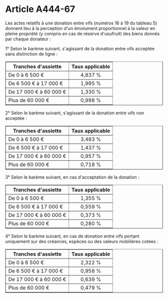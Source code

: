 # Article A444-67

<p>Les actes relatifs à une donation entre vifs (numéros 16 à 19 du tableau 5) donnent lieu à la perception d'un émolument proportionnel à la valeur en pleine propriété (y compris en cas de réserve d'usufruit) des biens donnés par chaque donateur :</p><p>1° Selon le barème suivant, s'agissant de la donation entre vifs acceptée sans distinction de ligne :</p><table border='1'><tbody><tr><th>Tranches d'assiette</th><th>Taux applicable</th></tr><tr><td align='left'>De 0 à 6 500 €</td><td align='center'>4,837 %</td></tr><tr><td align='left'>De 6 500 € à 17 000 €</td><td align='center'>1,995 %</td></tr><tr><td align='left'>De 17 000 € à 60 000 €</td><td align='center'>1,330 %</td></tr><tr><td align='left'>Plus de 60 000 €</td><td align='center'>0,998 %</td></tr></tbody></table><p>2° Selon le barème suivant, s'agissant de la donation entre vifs non acceptée :</p><table border='1'><tbody><tr><th>Tranches d'assiette</th><th>Taux applicable</th></tr><tr><td align='left'>De 0 à 6 500 €</td><td align='center'>3,483 %</td></tr><tr><td align='left'>De 6 500 € à 17 000 €</td><td align='center'>1,437 %</td></tr><tr><td align='left'>De 17 000 € à 60 000 €</td><td align='center'>0,957 %</td></tr><tr><td align='left'>Plus de 60 000 €</td><td align='center'>0,718 %</td></tr></tbody></table><p>3° Selon le barème suivant, en cas d'acceptation de la donation :</p><table border='1'><tbody><tr><th>Tranches d'assiette</th><th>Taux applicable</th></tr><tr><td align='left'>De 0 à 6 500 €</td><td align='center'>1,355 %</td></tr><tr><td align='left'>De 6 500 € à 17 000 €</td><td align='center'>0,559 %</td></tr><tr><td align='left'>De 17 000 € à 60 000 €</td><td align='center'>0,373 %</td></tr><tr><td align='left'>Plus de 60 000 €</td><td align='center'>0,280 %</td></tr></tbody></table><p>4° Selon le barème suivant, en cas de donation entre vifs portant uniquement sur des créances, espèces ou des valeurs mobilières cotées :</p><table border='1'><tbody><tr><th>Tranches d'assiette</th><th>Taux applicable</th></tr><tr><td align='left'>De 0 à 6 500 €</td><td align='center'>2,322 %</td></tr><tr><td align='left'>De 6 500 € à 17 000 €</td><td align='center'>0,958 %</td></tr><tr><td align='left'>De 17 000 € à 60 000 €</td><td align='center'>0,639 %</td></tr><tr><td align='left'>Plus de 60 000 €</td><td align='center'>0,479 %</td></tr></tbody></table>